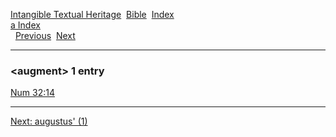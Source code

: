 [Intangible Textual Heritage](../../index)  [Bible](../index) 
[Index](index)   
[a Index](_a_)  
  [Previous](c00886)  [Next](c00888) 

------------------------------------------------------------------------

### &lt;augment&gt; 1 entry

[Num 32:14](../kjv/num032.htm#014)  

------------------------------------------------------------------------

[Next: augustus' (1)](c00888)
